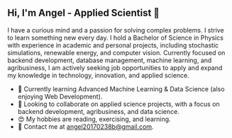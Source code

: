## Hi, I'm Angel - Applied Scientist 👋
I have a curious mind and a passion for solving complex problems. I strive to learn something new every day. I hold a Bachelor of Science in Physics with experience in academic and personal projects, including stochastic simulations, renewable energy, and computer vision. Currently focused on backend development, database management, machine learning, and agribusiness, I am actively seeking job opportunities to apply and expand my knowledge in technology, innovation, and applied science.

- 🌱 Currently learning Advanced Machine Learning & Data Science (also enjoying Web Development).
- 👯 Looking to collaborate on applied science projects, with a focus on backend development, agribusiness, and data science.
- 😍 My hobbies are reading, exercising, and learning.
- 💌 Contact me at angel20170238b@gmail.com.
